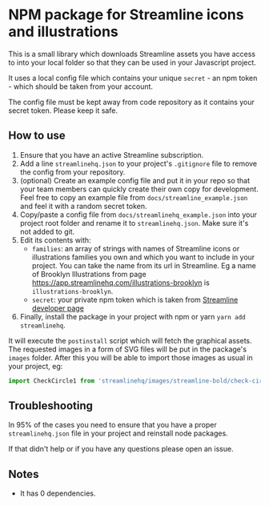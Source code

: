 # NPM package for Streamline icons and illustrations

This is a small library which downloads Streamline assets you have access to into your local folder so that they can be used in your Javascript project.

It uses a local config file which contains your unique `secret` - an npm token - which should be taken from your account.

The config file must be kept away from code repository as it contains your secret token. Please keep it safe.

## How to use

1. Ensure that you have an active Streamline subscription.
2. Add a line `streamlinehq.json` to your project's `.gitignore` file to remove the config from your repository.
3. (optional) Create an example config file and put it in your repo so that your team members can quickly create their own copy for development. Feel free to copy an example file from `docs/streamline_example.json` and feel it with a random secret token. 
4. Copy/paste a config file from `docs/streamlinehq_example.json` into your project root folder and rename it to `streamlinehq.json`. Make sure it's not added to git.
5. Edit its contents with:   
    - `families`: an array of strings with names of Streamline icons or illustrations families you own and which you want to include in your project. You can take the name from its url in Streamline. Eg a name of Brooklyn Illustrations from page https://app.streamlinehq.com/illustrations-brooklyn is `illustrations-brooklyn`.
    - `secret`: your private npm token which is taken from [Streamline developer page](https://app.streamlinehq.com/profile/developer)
6. Finally, install the package in your project with npm or yarn `yarn add streamlinehq`.

It will execute the `postinstall` script which will fetch the graphical assets. The requested images in a form of SVG files will be put in the package's `images` folder. After this you will be able to import those images as usual in your project, eg:
```jsx
import CheckCircle1 from 'streamlinehq/images/streamline-bold/check-circle-1.svg'
```

## Troubleshooting
In 95% of the cases you need to ensure that you have a proper `streamlinehq.json` file in your project and reinstall node packages.

If that didn't help or if you have any questions please open an issue.

## Notes

- It has 0 dependencies.
